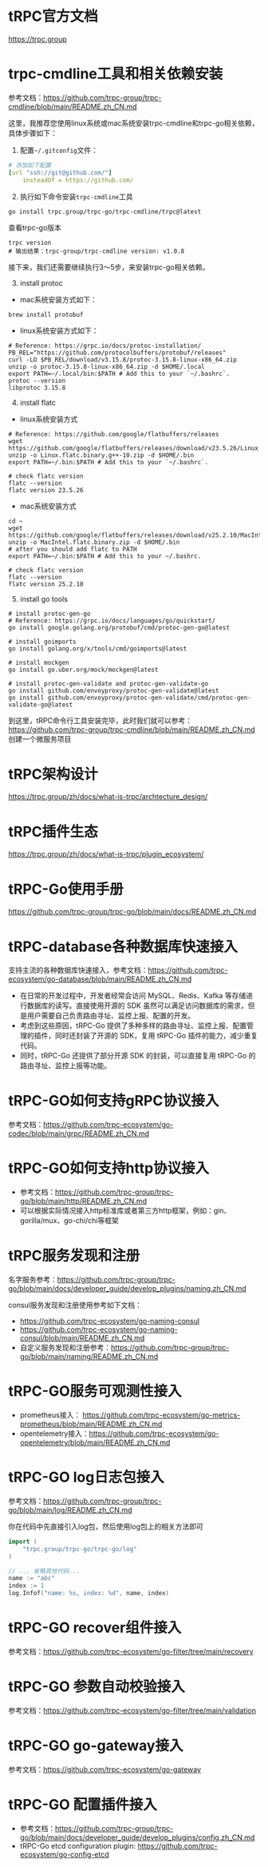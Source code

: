 # tRPC官方文档
https://trpc.group

# trpc-cmdline工具和相关依赖安装
参考文档：https://github.com/trpc-group/trpc-cmdline/blob/main/README.zh_CN.md

这里，我推荐您使用linux系统或mac系统安装trpc-cmdline和trpc-go相关依赖，具体步骤如下：
1. 配置`~/.gitconfig`文件：
```yaml
# 添加如下配置
[url "ssh://git@github.com/"]
    insteadOf = https://github.com/
```
2. 执行如下命令安装`trpc-cmdline`工具
```shell
go install trpc.group/trpc-go/trpc-cmdline/trpc@latest
```
查看trpc-go版本
```shell
trpc version
# 输出结果：trpc-group/trpc-cmdline version: v1.0.8
```
接下来，我们还需要继续执行3～5步，来安装trpc-go相关依赖。

3. install protoc
- mac系统安装方式如下：
```shell
brew install protobuf
```
- linux系统安装方式如下：
```shell
# Reference: https://grpc.io/docs/protoc-installation/
PB_REL="https://github.com/protocolbuffers/protobuf/releases"
curl -LO $PB_REL/download/v3.15.8/protoc-3.15.8-linux-x86_64.zip
unzip -o protoc-3.15.8-linux-x86_64.zip -d $HOME/.local
export PATH=~/.local/bin:$PATH # Add this to your `~/.bashrc`.
protoc --version
libprotoc 3.15.8
```
4. install flatc
- linux系统安装方式
```shell
# Reference: https://github.com/google/flatbuffers/releases
wget https://github.com/google/flatbuffers/releases/download/v23.5.26/Linux.flatc.binary.g++-10.zip
unzip -o Linux.flatc.binary.g++-10.zip -d $HOME/.bin
export PATH=~/.bin:$PATH # Add this to your `~/.bashrc`.

# check flatc version
flatc --version
flatc version 23.5.26
```
- mac系统安装方式
```shell
cd ~
wget https://github.com/google/flatbuffers/releases/download/v25.2.10/MacIntel.flatc.binary.zip
unzip -o MacIntel.flatc.binary.zip -d $HOME/.bin
# after you should add flatc to PATH
export PATH=~/.bin:$PATH # Add this to your ~/.bashrc.

# check flatc version
flatc --version
flatc version 25.2.10
```

5. install go tools
```shell
# install protoc-gen-go
# Reference: https://grpc.io/docs/languages/go/quickstart/
go install google.golang.org/protobuf/cmd/protoc-gen-go@latest

# install goimports
go install golang.org/x/tools/cmd/goimports@latest

# install mockgen
go install go.uber.org/mock/mockgen@latest

# install protoc-gen-validate and protoc-gen-validate-go
go install github.com/envoyproxy/protoc-gen-validate@latest
go install github.com/envoyproxy/protoc-gen-validate/cmd/protoc-gen-validate-go@latest
```
到这里，tRPC命令行工具安装完毕，此时我们就可以参考：https://github.com/trpc-group/trpc-cmdline/blob/main/README.zh_CN.md 创建一个微服务项目

# tRPC架构设计
https://trpc.group/zh/docs/what-is-trpc/archtecture_design/

# tRPC插件生态
https://trpc.group/zh/docs/what-is-trpc/plugin_ecosystem/

# tRPC-Go使用手册
https://github.com/trpc-group/trpc-go/blob/main/docs/README.zh_CN.md

# tRPC-database各种数据库快速接入
支持主流的各种数据库快速接入，参考文档：https://github.com/trpc-ecosystem/go-database/blob/main/README.zh_CN.md

- 在日常的开发过程中，开发者经常会访问 MySQL、Redis、Kafka 等存储进行数据库的读写。直接使用开源的 SDK 虽然可以满足访问数据库的需求，但是用户需要自己负责路由寻址、监控上报、配置的开发。
- 考虑到这些原因，tRPC-Go 提供了多种多样的路由寻址、监控上报、配置管理的插件，同时还封装了开源的 SDK，复用 tRPC-Go 插件的能力，减少重复代码。
- 同时，tRPC-Go 还提供了部分开源 SDK 的封装，可以直接复用 tRPC-Go 的路由寻址、监控上报等功能。

# tRPC-GO如何支持gRPC协议接入
参考文档：https://github.com/trpc-ecosystem/go-codec/blob/main/grpc/README.zh_CN.md

# tRPC-GO如何支持http协议接入
- 参考文档：https://github.com/trpc-group/trpc-go/blob/main/http/README.zh_CN.md
- 可以根据实际情况接入http标准库或者第三方http框架，例如：gin、gorilla/mux、go-chi/chi等框架

# tRPC服务发现和注册
名字服务参考：https://github.com/trpc-group/trpc-go/blob/main/docs/developer_guide/develop_plugins/naming.zh_CN.md

consul服务发现和注册使用参考如下文档：
- https://github.com/trpc-ecosystem/go-naming-consul
- https://github.com/trpc-ecosystem/go-naming-consul/blob/main/README.zh_CN.md
- 自定义服务发现和注册参考：https://github.com/trpc-group/trpc-go/blob/main/naming/README.zh_CN.md

# tRPC-GO服务可观测性接入
- prometheus接入： https://github.com/trpc-ecosystem/go-metrics-prometheus/blob/main/README.zh_CN.md
- opentelemetry接入：https://github.com/trpc-ecosystem/go-opentelemetry/blob/main/README.zh_CN.md

# tRPC-GO log日志包接入
参考文档：https://github.com/trpc-group/trpc-go/blob/main/log/README.zh_CN.md

你在代码中先直接引入log包，然后使用log包上的相关方法即可
```go
import (
    "trpc.group/trpc-go/trpc-go/log"
)

// ... 省略其他代码...
name := "abc"
index := 1
log.Infof("name: %s, index: %d", name, index)
```

# tRPC-GO recover组件接入
参考文档：https://github.com/trpc-ecosystem/go-filter/tree/main/recovery

# tRPC-GO 参数自动校验接入
参考文档：https://github.com/trpc-ecosystem/go-filter/tree/main/validation

# tRPC-GO go-gateway接入
参考文档：https://github.com/trpc-ecosystem/go-gateway

# tRPC-GO 配置插件接入
- 参考文档：https://github.com/trpc-group/trpc-go/blob/main/docs/developer_guide/develop_plugins/config.zh_CN.md
- tRPC-Go etcd configuration plugin: https://github.com/trpc-ecosystem/go-config-etcd
